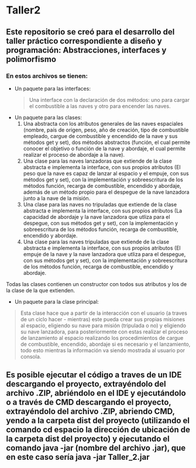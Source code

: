 # Taller2
## Este repositorio se creó para el desarrollo del taller práctico correspondiente a diseño y programación: Abstracciones, interfaces y polimorfismo

### En estos archivos se tienen:
* Un paquete para las interfaces:
  > Una interface con la declaración de dos métodos: uno para cargar el combustible a las naves y otro para encender las naves.
* Un paquete para las clases:
  1. Una abstracta con los atributos generales de las naves espaciales (nombre, país de origen, peso, año de creación, tipo de combustible empleado, cargue de combustible y encendido de la nave y sus métodos get y set), dos métodos abstractos (función, el cual permite conocer el objetivo o función de la nave y abordaje, el cual permite realizar el proceso de abordaje a la nave).
  2. Una clase para las naves lanzadoras que extiende de la clase abstracta e implementa la interface, con sus propios atributos (El peso que la nave es capaz de lanzar al espacio y el empuje, con sus métodos get y set), con la implementación y sobreescritura de los métodos función, recarga de combustible, encendido y abordaje, además de un método propio para el despegue de la nave lanzadora junto a la nave de la misión.
  3. Una clase para las naves no tripuladas que extiende de la clase abstracta e implementa la interface, con sus propios atributos (La capacidad de abordaje y la nave lanzadora que utliza para el despegue, con sus métodos get y set), con la implementación y sobreescritura de los métodos función, recarga de combustible, encendido y abordaje.
  4. Una clase para las naves tripuladas que extiende de la clase abstracta e implementa la interface, con sus propios atributos (El empuje de la nave y la nave lanzadora que utliza para el despegue, con sus métodos get y set), con la implementación y sobreescritura de los métodos función, recarga de combustible, encendido y abordaje.

Todas las clases contienen un constructor con todos sus atributos y los de la clase de la que extienden.

* Un paquete para la clase principal:

> Esta clase hace que a partir de la interacción con el usuario (a traves de un ciclo hacer - mientras) este pueda crear sus propias misiones al espacio, eligiendo su nave para misión (tripulada o no) y eligiendo su nave lanzadora, para posteriormente con estas realizar el proceso de lanzamiento al espacio realizando los procedimientos de cargue de combustible, encendido, abordaje si es necesario y el lanzamiento, todo esto mientras la información va siendo mostrada al usuario por consola.

## Es posible ejecutar el código a traves de un IDE descargando el proyecto, extrayéndolo del archivo .ZIP, abriéndolo en el IDE y ejecutándolo o a través de CMD descargando el proyecto, extrayéndolo del archivo .ZIP, abriendo CMD, yendo a la carpeta dist del proyecto (utilizando el comando cd espacio la dirección de ubicación de la carpeta dist del proyecto) y ejecutando el comando java -jar (nombre del archivo .jar), que en este caso sería java -jar Taller_2.jar
